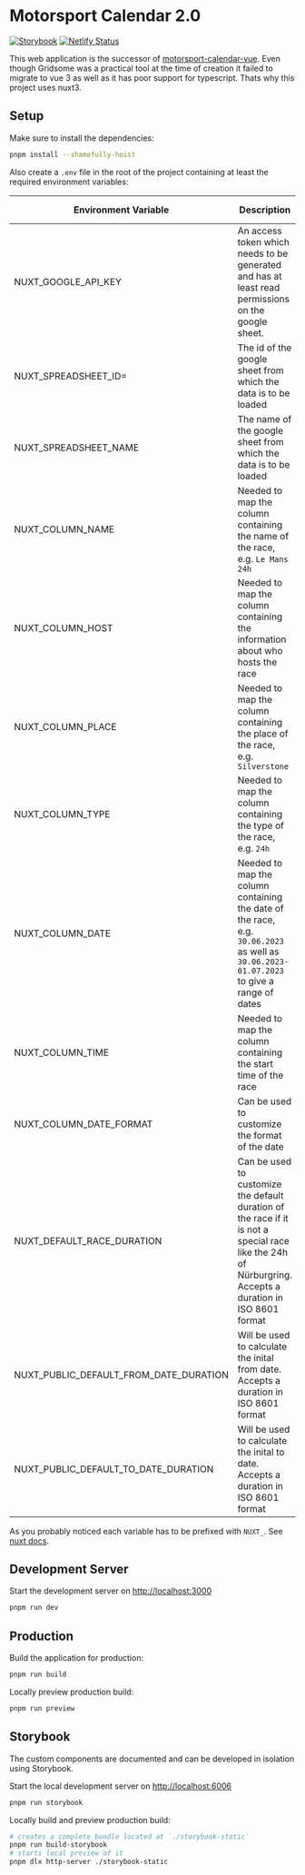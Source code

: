 # Motorsport Calendar 2.0

[![Storybook](https://cdn.jsdelivr.net/gh/storybookjs/brand@main/badge/badge-storybook.svg)](https://dev--64d28e804eaa6986b47fc844.chromatic.com/)
[![Netlify Status](https://api.netlify.com/api/v1/badges/d09b270a-11da-4b40-8e49-6a19e56c10d3/deploy-status)](https://motorsport-calendar-nuxt-3.netlify.app/)

This web application is the successor of [motorsport-calendar-vue](https://github.com/drik98/motorsport-calendar-vue).
Even though Gridsome was a practical tool at the time of creation it failed to migrate to vue 3 as well as it
has poor support for typescript. Thats why this project uses nuxt3.

## Setup

Make sure to install the dependencies:

```bash
pnpm install --shamefully-hoist
```

Also create a `.env` file in the root of the project containing at least the required environment variables:

| Environment Variable                   | Description                                                                                                                                              | Required | Default Value       |
| -------------------------------------- | -------------------------------------------------------------------------------------------------------------------------------------------------------- | :------: | ------------------- |
| NUXT_GOOGLE_API_KEY                    | An access token which needs to be generated and has at least read permissions on the google sheet.                                                       |    ✅    | ``                  |
| NUXT_SPREADSHEET_ID=                   | The id of the google sheet from which the data is to be loaded                                                                                           |    ✅    | ``                  |
| NUXT_SPREADSHEET_NAME                  | The name of the google sheet from which the data is to be loaded                                                                                         |    ✅    | ``                  |
| NUXT_COLUMN_NAME                       | Needed to map the column containing the name of the race, e.g. `Le Mans 24h`                                                                             |    ❌    | `Rennen`            |
| NUXT_COLUMN_HOST                       | Needed to map the column containing the information about who hosts the race                                                                             |    ❌    | `Übertragung`       |
| NUXT_COLUMN_PLACE                      | Needed to map the column containing the place of the race, e.g. `Silverstone`                                                                            |    ❌    | `Ort`               |
| NUXT_COLUMN_TYPE                       | Needed to map the column containing the type of the race, e.g. `24h`                                                                                     |    ❌    | `Art`               |
| NUXT_COLUMN_DATE                       | Needed to map the column containing the date of the race, e.g. `30.06.2023` as well as `30.06.2023-01.07.2023` to give a range of dates                  |    ❌    | `Datum`             |
| NUXT_COLUMN_TIME                       | Needed to map the column containing the start time of the race                                                                                           |    ❌    | `Zeit`              |
| NUXT_COLUMN_DATE_FORMAT                | Can be used to customize the format of the date                                                                                                          |    ❌    | `DD.MM.YYYY mm:ss`  |
| NUXT_DEFAULT_RACE_DURATION             | Can be used to customize the default duration of the race if it is not a special race like the 24h of Nürburgring. Accepts a duration in ISO 8601 format |    ❌    | `H2` (2 hours)      |
| NUXT_PUBLIC_DEFAULT_FROM_DATE_DURATION | Will be used to calculate the inital from date. Accepts a duration in ISO 8601 format                                                                    |    ❌    | `P0D` (today)       |
| NUXT_PUBLIC_DEFAULT_TO_DATE_DURATION   | Will be used to calculate the inital to date. Accepts a duration in ISO 8601 format                                                                      |    ❌    | `P1W` (in one week) |

As you probably noticed each variable has to be prefixed with `NUXT_`. See [nuxt docs](https://nuxt.com/docs/api/composables/use-runtime-config).

## Development Server

Start the development server on <http://localhost:3000>

```bash
pnpm run dev
```

## Production

Build the application for production:

```bash
pnpm run build
```

Locally preview production build:

```bash
pnpm run preview
```

## Storybook

The custom components are documented and can be developed in isolation using Storybook.

Start the local development server on <http://localhost:6006>

```bash
pnpm run storybook
```

Locally build and preview production build:

```bash
# creates a complete bundle located at `./storybook-static`
pnpm run build-storybook
# starts local preview of it
pnpm dlx http-server ./storybook-static
```
